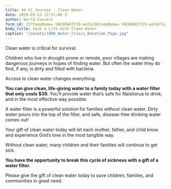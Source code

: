 ```yaml
---
title: 44 CC Journey - Clean Water
date: 2019-03-13 22:51:00 Z
author: World Concern
form_id: 33?CampName= UWCARADJY19-wat&CADCampName= CWCARADJY19-wat&tfa_1202=Filter
body_title: Save a Life with Clean Water
caption: "/assets/1808_Water_Crisis_Donation_Page.jpg"
---
```


Clean water is critical for survival. 

Children who live in drought-prone or remote, poor villages are making dangerous journeys in hopes of finding water. But often the water they do find, if any, is dirty and filled with bacteria. 

Access to clean water changes everything.

**You can give clean, life-giving water to a family today with a water filter that only costs $39.** You’ll provide water that’s safe for Naishorua to drink, and in the most effective way possible. 

A water filter is a powerful solution for families without clean water. Dirty water pours into the top of the filter, and safe, disease-free drinking water comes out!

Your gift of clean water today will let each mother, father, and child know and experience God’s love in the most tangible way. 

Without clean water, many children and their families will continue to get sick.  

**You have the opportunity to break this cycle of sickness with a gift of a water filter.** 

Please give the gift of clean water today to save children, families, and communities in great need.
